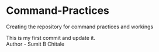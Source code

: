 # Command-Practices
Creating the repository for command practices and workings

This is my first commit and update it.
<br>
Author - Sumit B Chitale
